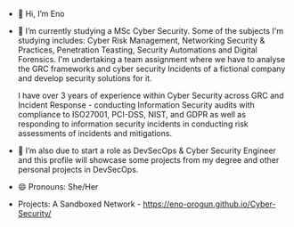 - 👋 Hi, I’m Eno

- 🌱 I’m currently studying a MSc Cyber Security.  Some of the subjects I'm studying includes: Cyber Risk Management, Networking Security & Practices, Penetration Teasting, Security Automations and Digital Forensics.  I'm undertaking a team assignment where we have to analyse the GRC frameworks and cyber security Incidents of a fictional company and develop security solutions for it.

  I have over 3 years of experience within Cyber Security across GRC and Incident Response - conducting Information Security audits with compliance to ISO27001, PCI-DSS, NIST,   and GDPR as well as responding to information security incidents in conducting risk assessments of incidents and mitigations.

- 💞️ I’m also due to start a role as DevSecOps & Cyber Security Engineer and this profile will showcase some projects from my degree and other personal projects in DevSecOps.
  
- 😄 Pronouns: She/Her
  
- Projects:
    A Sandboxed Network - https://eno-orogun.github.io/Cyber-Security/
<!---
eorogun/eorogun is a ✨ special ✨ repository because its `README.md` (this file) appears on your GitHub profile.
You can click the Preview link to take a look at your changes.
--->
